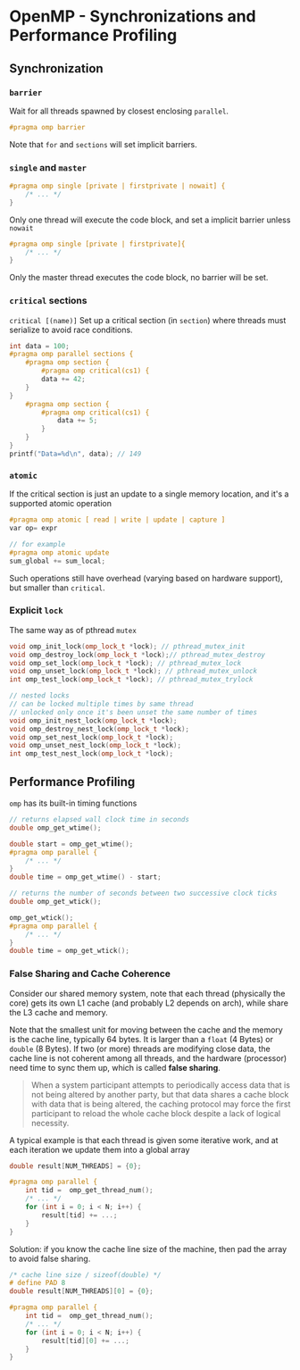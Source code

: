 # OpenMP - Synchronizations and Performance Profiling

## Synchronization

### `barrier`
Wait for all threads spawned by closest enclosing `parallel`. 
```c++
#pragma omp barrier
```

Note that `for` and `sections` will set implicit barriers. 

### `single` and `master`
```c++
#pragma omp single [private | firstprivate | nowait] {
    /* ... */
}
```
Only one thread will execute the code block, and set a implicit barrier unless `nowait`

```c++
#pragma omp single [private | firstprivate]{
    /* ... */
}
```
Only the master thread executes the code block, no barrier will be set. 

### `critical` sections
`critical [(name)]` Set up a critical section (in `section`) where threads must serialize to avoid race conditions.

```c++
int data = 100;
#pragma omp parallel sections {
    #pragma omp section {
        #pragma omp critical(cs1) {
        data += 42;
    }
}
    #pragma omp section {
        #pragma omp critical(cs1) {
            data += 5;
        }
    }
}
printf("Data=%d\n", data); // 149
```

### `atomic` 
If the critical section is just an update to a single memory location, and it's a supported atomic operation
```c++
#pragma omp atomic [ read | write | update | capture ]
var op= expr

// for example
#pragma omp atomic update
sum_global += sum_local;
```

Such operations still have overhead (varying based on hardware support), but smaller than `critical`. 

### Explicit `lock`
The same way as of pthread `mutex`
```c++
void omp_init_lock(omp_lock_t *lock); // pthread_mutex_init
void omp_destroy_lock(omp_lock_t *lock);// pthread_mutex_destroy
void omp_set_lock(omp_lock_t *lock); // pthread_mutex_lock
void omp_unset_lock(omp_lock_t *lock); // pthread_mutex_unlock
int omp_test_lock(omp_lock_t *lock); // pthread_mutex_trylock

// nested locks
// can be locked multiple times by same thread
// unlocked only once it's been unset the same number of times
void omp_init_nest_lock(omp_lock_t *lock);
void omp_destroy_nest_lock(omp_lock_t *lock);
void omp_set_nest_lock(omp_lock_t *lock);
void omp_unset_nest_lock(omp_lock_t *lock);
int omp_test_nest_lock(omp_lock_t *lock);
```

## Performance Profiling
`omp` has its built-in timing functions
```c++
// returns elapsed wall clock time in seconds
double omp_get_wtime();

double start = omp_get_wtime();
#pragma omp parallel {
    /* ... */
}
double time = omp_get_wtime() - start;

// returns the number of seconds between two successive clock ticks
double omp_get_wtick();

omp_get_wtick();
#pragma omp parallel {
    /* ... */
}
double time = omp_get_wtick();
```

### False Sharing and Cache Coherence
Consider our shared memory system, note that each thread (physically the core) gets its own L1 cache (and probably L2 depends on arch), while share the L3 cache and memory. 

Note that the smallest unit for moving between the cache and the memory is the cache line, typically 64 bytes. It is larger than a `float` (4 Bytes) or `double` (8 Bytes). If two (or more) threads are modifying close data, the cache line is not coherent among all threads, and the hardware (processor) need time to sync them up, which is called __false sharing__. 

> When a system participant attempts to periodically access data that is not being altered by another party, but that data shares a cache block with data that is being altered, the caching protocol may force the first participant to reload the whole cache block despite a lack of logical necessity.

A typical example is that each thread is given some iterative work, and at each iteration we update them into a global array
```c++
double result[NUM_THREADS] = {0};

#pragma omp parallel {
    int tid =  omp_get_thread_num();
    /* ... */
    for (int i = 0; i < N; i++) {
        result[tid] += ...;
    }
}
```
Solution: if you know the cache line size of the machine, then pad the array to avoid false sharing. 
```c++
/* cache line size / sizeof(double) */
# define PAD 8 
double result[NUM_THREADS][0] = {0};

#pragma omp parallel {
    int tid =  omp_get_thread_num();
    /* ... */
    for (int i = 0; i < N; i++) {
        result[tid][0] += ...;
    }
}
```